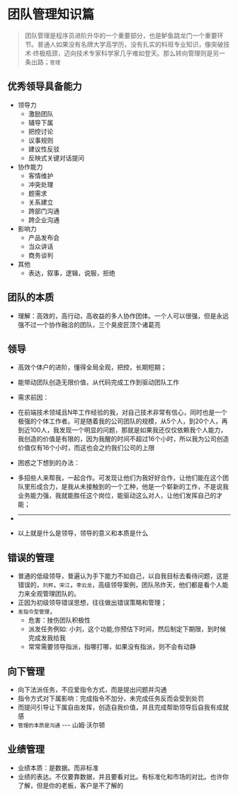 # 团队管理知识篇
> 团队管理是程序员进阶升华的一个重要部分，也是鲈鱼跳龙门一个重要环节。普通人如果没有名牌大学高学历，没有扎实的科班专业知识，像突破技术·终极瓶颈，迈向技术专家科学家几乎难如登天。那么转向管理则是另一条出路；`管理`

## 优秀领导具备能力
* 领导力
  * 激励团队
  * 辅导下属
  * 把控讨论
  * 议事规则
  * 建议性反驳
  * 反映式关键对话提问
* 协作能力
  * 客情维护
  * 冲突处理
  * 题需求
  * 关系建立
  * 跨部门沟通
  * 跨企业沟通
* 影响力
  * 产品发布会
  * 当众讲话
  * 商务谈判
* 其他
  * 表达，叙事，逻辑，说服，拒绝

## 团队的本质
* 理解：高效的，高行动，高收益的多人协作团体。一个人可以很强，但是永远强不过一个协作融洽的团队，三个臭皮匠顶个诸葛亮

## 领导
* 高效个体户的进阶，懂得全局全观，把控，长期短期；
* 能带动团队创造无限价值，从代码完成工作到驱动团队工作

* 需求前因：
* 在前端技术领域且N年工作经验的我，对自己技术非常有信心，同时也是一个极强的个体工作者。可是随着我的公司团队的规模，从5个人，到20个人，再到近100人，我发现一个明显的问题，那就是如果我还仅仅依赖我个人能力，我创造的价值是有限的，因为我醒的时间不超过16个小时，所以我为公司创造价值仅有16个小时，而这也会之约我们公司的上限
* 困惑之下想到的办法：
* 多招些人来帮我，一起合作。可发现让他们为我好好合作，让他们能在这个团队里形成合力，是我从未接触到的一个工种，他是一个崭新的工作，不是说我业务能力强，我就能胜任这个岗位，能驱动这么对人，让他们发挥自己的才能；

* ---
* 以上就是什么是领导，领导的意义和本质是什么

## 错误的管理
* 普通的低级领导，普遍认为手下能力不如自己，以自我目标去看待问题，这是错误的，`刘邦`，`宋江`，`李云龙`，高级领导案例，团队吊炸天，他们都是看个人能力来全观管理团队的。
* 正因为初级领导错误思想，往往做出错误策略和管理；
* `发指令型管理`，
  * 危害：挫伤团队积极性
  * 派发任务例如: 小刘，这个功能,你预估下时间，然后制定下期限，到时候完成发我给我
  * 常常需要领导指派，指哪打哪，如果没有指派，则不会有动静


## 向下管理
* 向下法派任务，不应爱指令方式，而是提出问题并沟通
* 指令方式对下属影响：完成指令不加分，未完成任务反而会受到处罚
* 而提问引导让下属自由发挥，创造自我价值，并且完成帮助领导后自我有成就感
* `管理的本质是沟通` --- 山姆·沃尔顿

## 业绩管理
* 业绩本质：是数据。而非标准
* 业绩的表达。不仅要靠数据，并且要看对比。有标准化和市场的对比。也许你了解，但是你的老板，客户是不了解的
